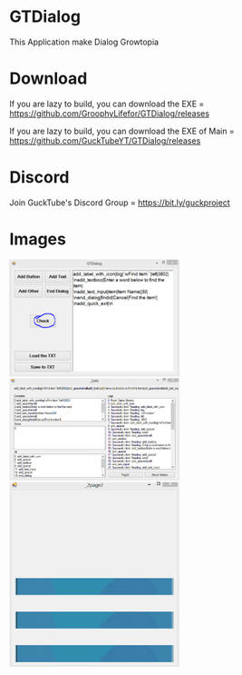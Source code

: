 # GTDialog
This Application make Dialog Growtopia<br/>
# Download
If you are lazy to build, you can download the EXE = https://github.com/GroophyLifefor/GTDialog/releases

If you are lazy to build, you can download the EXE of Main = https://github.com/GuckTubeYT/GTDialog/releases
# Discord
Join GuckTube's Discord Group = https://bit.ly/guckproject

# Images
<img alt="Jetbrains CLion + RustExtension" width="300px" src="https://github.com/GroophyLifefor/GTDialog/blob/main/Media/main.PNG"/>

<img alt="Jetbrains CLion + RustExtension" width="300px" src="https://github.com/GroophyLifefor/GTDialog/blob/main/Media/2see.PNG"/>

<img alt="Jetbrains CLion + RustExtension" width="300px" src="https://github.com/GroophyLifefor/GTDialog/blob/main/Media/beta_xd.PNG"/>
